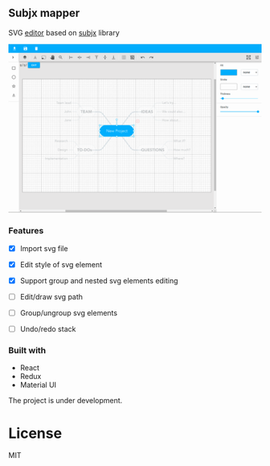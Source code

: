## Subjx mapper
SVG [editor](https://nichollascarter.github.io/subjx-mapper/) based on [subjx](https://github.com/nichollascarter/subjx) library

<p align="center">
    <img src="https://raw.githubusercontent.com/nichollascarter/subjx-mapper/master/public/demo.png">
</p>

### Features

- [x] Import svg file 

- [x] Edit style of svg element

- [x] Support group and nested svg elements editing

- [ ] Edit/draw svg path

- [ ] Group/ungroup svg elements

- [ ] Undo/redo stack

### Built with

* React
* Redux
* Material UI

The project is under development.

# License

MIT